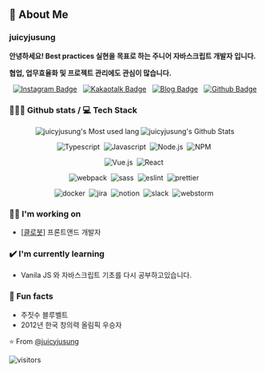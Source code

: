 ## 👋 About Me

### **juicyjusung**
**안녕하세요! Best practices 실현을 목표로 하는 주니어 자바스크립트 개발자 입니다.**

**협업, 업무효율화 및 프로젝트 관리에도 관심이 많습니다.**

<p align="center">
  <a href="https://instagram.com/juicyjusung/" target="_blank"><img alt="Instagram Badge" src="https://img.shields.io/badge/-Instagram-1ca0f1?style=for-the-badge&labelColor=1ca0f1&logo=instagram&logoColor=white&link=https://instagram.com/juicyjusung"></a>&nbsp;&nbsp;
  <a href="https://open.kakao.com/o/ses83Xlc/" target="_blank"><img alt="Kakaotalk Badge" src="https://img.shields.io/badge/-KakaoTalk-yellow?style=for-the-badge&logo=messenger&logoColor=white&link=https://open.kakao.com/o/ses83Xlc"></a>&nbsp;&nbsp;
  <a href="https://juicylog.com" target="_blank"><img alt="Blog  Badge" src="https://img.shields.io/badge/juicylog(blog)-purple?&style=for-the-badge&logo=google-chrome&logoColor=white&link=https://juicylog.com"></a>&nbsp;&nbsp;
  <a href="https://github.com/juicyjusung" target="_blank"><img alt="Github  Badge" src="https://img.shields.io/badge/github-black?&style=for-the-badge&logo=github&logoColor=white&link=https://github.com/juicyjusung"></a>
</p>


### 👨🏻‍💻 Github stats / 💻 Tech Stack 

<p align="center">
  <img align="center" src="https://github-readme-stats.vercel.app/api/top-langs/?username=juicyjusung&theme=gruvbox&hide=glsl,python" alt="juicyjusung's Most used lang" />
  <img align="center" src="https://github-readme-stats.vercel.app/api?username=juicyjusung&&show_icons=true&theme=gruvbox&show_icons=true" alt="juicyjusung's Github Stats" />  
</p>

<p align="center">
  <img alt="Typescript" src="https://img.shields.io/badge/-Typescript-424268?style=for-the-badge&labelColor=424268&logo=typescript">&nbsp;
  <img alt="Javascript" src="https://img.shields.io/badge/-Javascript-424268?style=for-the-badge&labelColor=424268&logo=javascript">&nbsp;
  <img alt="Node.js" src="https://img.shields.io/badge/-Node.js-424268?style=for-the-badge&labelColor=424268&logo=Node.js">&nbsp;
  <img alt="NPM" src="https://img.shields.io/badge/-NPM-424268?style=for-the-badge&labelColor=424268&logo=NPM">&nbsp;
</p>

<p align="center">
  <img alt="Vue.js" src="https://img.shields.io/badge/-Vue.js-6f4a8e?style=for-the-badge&labelColor=6f4a8e&logo=Vue.js">&nbsp;
  <img alt="React" src="https://img.shields.io/badge/-React-6f4a8e?style=for-the-badge&labelColor=6f4a8e&logo=React">&nbsp;
</p>

<p align="center">
  <img alt="webpack" src="https://img.shields.io/badge/-webpack-8675a9?style=for-the-badge&labelColor=8675a9&logo=webpack">&nbsp;
  <img alt="sass" src="https://img.shields.io/badge/-sass-8675a9?style=for-the-badge&labelColor=8675a9&logo=sass">&nbsp;
  <img alt="eslint" src="https://img.shields.io/badge/-eslint-8675a9?style=for-the-badge&labelColor=8675a9&logo=eslint">&nbsp;
  <img alt="prettier" src="https://img.shields.io/badge/-prettier-8675a9?style=for-the-badge&labelColor=8675a9&logo=prettier">&nbsp;
</p>

<p align="center">
  <img alt="docker" src="https://img.shields.io/badge/-docker-848ccf?style=for-the-badge&labelColor=848ccf&logo=docker">&nbsp;
  <img alt="jira" src="https://img.shields.io/badge/-jira-848ccf?style=for-the-badge&labelColor=848ccf&logo=jira">&nbsp;
  <img alt="notion" src="https://img.shields.io/badge/-notion-848ccf?style=for-the-badge&labelColor=848ccf&logo=notion">&nbsp;
  <img alt="slack" src="https://img.shields.io/badge/-slack-848ccf?style=for-the-badge&labelColor=848ccf&logo=slack">&nbsp;
  <img alt="webstorm" src="https://img.shields.io/badge/-webstorm-848ccf?style=for-the-badge&labelColor=848ccf&logo=webstorm">&nbsp;
</p>

### 👩‍💻 I'm working on
- [[클로봇]](https://www.clobot.co.kr/) 프론트앤드 개발자 

### ✔️ I'm currently learning
 - Vanila JS 와 자바스크립트 기초를 다시 공부하고있습니다.
 
### 🌴 Fun facts
- 주짓수 블루벨트
- 2012년 한국 창의력 올림픽 우승자


⭐️ From [@juicyjusung](https://github.com/juicyjusung)

![visitors](https://visitor-badge.laobi.icu/badge?page_id=juicyjusung.juicyjusung)
